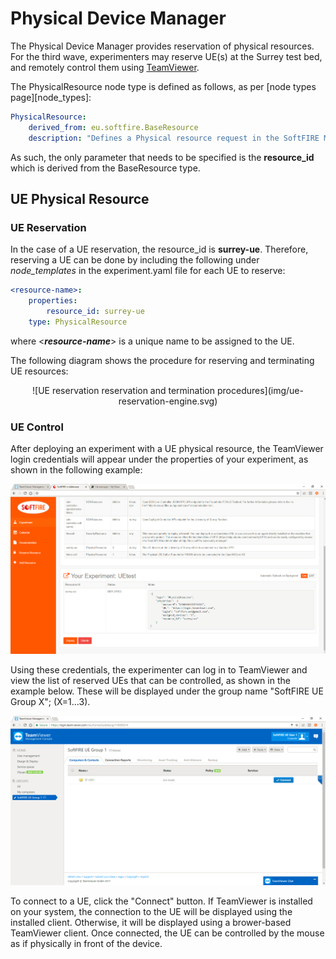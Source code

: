 # Physical Device Manager

The Physical Device Manager provides reservation of physical resources. For the third wave, experimenters may reserve UE(s) at the Surrey test bed, and remotely control them using [TeamViewer](https://www.teamviewer.com).

The PhysicalResource node type is defined as follows, as per [node types page][node_types]:

```yaml
PhysicalResource:
    derived_from: eu.softfire.BaseResource
    description: "Defines a Physical resource request in the SoftFIRE Middleware"
```

As such, the only parameter that needs to be specified is the **resource_id** which is derived from the BaseResource type. 

## UE Physical Resource
### UE Reservation
In the case of a UE reservation, the resource_id is **surrey-ue**. Therefore, reserving a UE can be done by including the following under *node_templates* in the experiment.yaml file for each UE to reserve:

```yaml 
<resource-name>:
	properties:
		resource_id: surrey-ue
	type: PhysicalResource
```

where <***resource-name***> is a unique name to be assigned to the UE.

The following diagram shows the procedure for reserving and terminating UE resources:

<center>![UE reservation reservation and termination procedures](img/ue-reservation-engine.svg)</center>

### UE Control
After deploying an experiment with a UE physical resource, the TeamViewer login credentials will appear under the properties of your experiment, as shown in the following example:

[![UE Reservation - Experiment Manager](img/ue-reservation-em.png)](img/ue-reservation-em.png)

Using these credentials, the experimenter can log in to TeamViewer and view the list of reserved UEs that can be controlled, as shown in the example below. These will be displayed under the group name "SoftFIRE UE Group X"; (X=1...3).

[![UE Reservation - TeamViewer](img/ue-reservation-tv.png)](img/ue-reservation-tv.png)

To connect to a UE, click the "Connect" button. If TeamViewer is installed on your system, the connection to the UE will be displayed using the installed client. Otherwise, it will be displayed using a brower-based TeamViewer client. Once connected, the UE can be controlled by the mouse as if physically in front of the device.